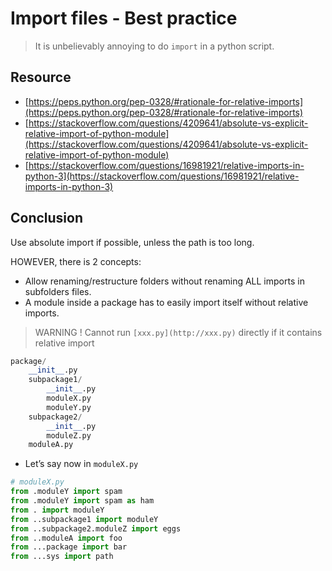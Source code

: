# Import files - Best practice

> It is unbelievably annoying to do `import` in a python script.
> 

## Resource

- [https://peps.python.org/pep-0328/#rationale-for-relative-imports](https://peps.python.org/pep-0328/#rationale-for-relative-imports)
- [https://stackoverflow.com/questions/4209641/absolute-vs-explicit-relative-import-of-python-module](https://stackoverflow.com/questions/4209641/absolute-vs-explicit-relative-import-of-python-module)
- [https://stackoverflow.com/questions/16981921/relative-imports-in-python-3](https://stackoverflow.com/questions/16981921/relative-imports-in-python-3)

## Conclusion

Use absolute import if possible, unless the path is too long.

HOWEVER, there is 2 concepts:

- Allow renaming/restructure folders without renaming ALL imports in subfolders files.
- A module inside a package has to easily import itself without relative imports.

> WARNING ! Cannot run `[xxx.py](http://xxx.py)` directly if it contains relative import
> 

```python
package/
    __init__.py
    subpackage1/
        __init__.py
        moduleX.py
        moduleY.py
    subpackage2/
        __init__.py
        moduleZ.py
    moduleA.py
```

- Let’s say now in `moduleX.py`

```python
# moduleX.py
from .moduleY import spam
from .moduleY import spam as ham
from . import moduleY
from ..subpackage1 import moduleY
from ..subpackage2.moduleZ import eggs
from ..moduleA import foo
from ...package import bar
from ...sys import path
```